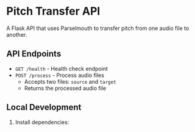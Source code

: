 
# Pitch Transfer API

A Flask API that uses Parselmouth to transfer pitch from one audio file to another.

## API Endpoints

- `GET /health` - Health check endpoint
- `POST /process` - Process audio files
  - Accepts two files: `source` and `target`
  - Returns the processed audio file

## Local Development

1. Install dependencies: